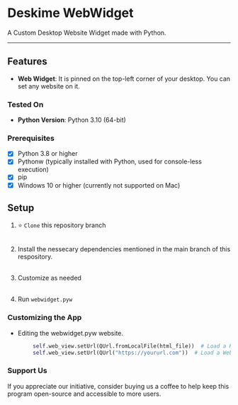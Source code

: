 # Deskime WebWidget


A Custom Desktop Website Widget made with Python.

------------

## Features

-  **Web Widget**: It is pinned on the top-left corner of your desktop. You can set any website on it.
  

### Tested On

- **Python Version**: Python 3.10 (64-bit)

### Prerequisites

- [x] Python 3.8 or higher
- [x] Pythonw (typically installed with Python, used for console-less execution)
- [x] pip
- [x] Windows 10 or higher (currently not supported on Mac)

## Setup

1. ⭐ `Clone` this repository branch
	  <br><br>
2.  Install the nessecary dependencies mentioned in the main branch of this respository.
  <br><br>

3. Customize as needed
<br><br>
4. Run `webwidget.pyw`

### Customizing the App

- Editing the webwidget.pyw website.


```python
        self.web_view.setUrl(QUrl.fromLocalFile(html_file))  # Load a HTML file as QUrl
        self.web_view.setUrl(QUrl("https://yoururl.com"))  # Load a Website as QUrl
```

### Support Us
If you appreciate our initiative, consider buying us a coffee to help keep this program open-source and accessible to more users.
<br><br>